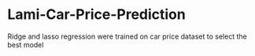 # Lami-Car-Price-Prediction
Ridge and lasso regression were trained on car price dataset to select the best model
